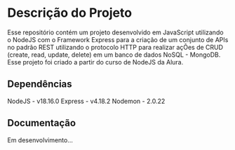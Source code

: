 # Descrição do Projeto

Esse repositório contém um projeto desenvolvido em JavaScript utilizando o NodeJS com o Framework Express para a criação de um conjunto de APIs no padrão REST utilizando o protocolo HTTP para realizar açÕes de CRUD (create, read, update, delete) em um banco de dados NoSQL - MongoDB. Esse projeto foi criado a partir do curso de NodeJS da Alura.

## Dependências

NodeJS - v18.16.0
Express - v4.18.2
Nodemon - 2.0.22

## Documentação

Em desenvolvimento...